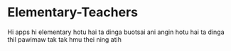 # Elementary-Teachers
Hi apps hi elementary hotu hai ta dinga buotsai  ani angin hotu hai ta dinga thil pawimaw tak tak hmu thei ning atih
